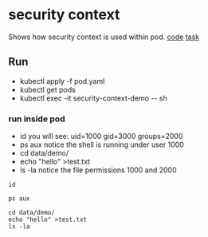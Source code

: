 # security context
Shows how security context is used within pod. 
[code](https://github.com/kubernetes/website/tree/master/content/en/examples/pods/security)
[task](https://kubernetes.io/docs/tasks/configure-pod-container/security-context/)


## Run
- kubectl apply -f pod.yaml
- kubectl get pods
- kubectl exec -it security-context-demo -- sh

### run inside pod
- id   you will see: uid=1000 gid=3000 groups=2000
- ps aux   notice the shell is running under user 1000
- cd data/demo/
- echo "hello" >test.txt
- ls -la   notice the file permissions 1000 and 2000
```
id

ps aux

cd data/demo/
echo "hello" >test.txt
ls -la
```

